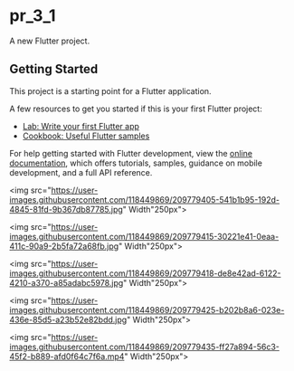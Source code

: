 # pr_3_1

A new Flutter project.

## Getting Started

This project is a starting point for a Flutter application.

A few resources to get you started if this is your first Flutter project:

- [Lab: Write your first Flutter app](https://docs.flutter.dev/get-started/codelab)
- [Cookbook: Useful Flutter samples](https://docs.flutter.dev/cookbook)

For help getting started with Flutter development, view the
[online documentation](https://docs.flutter.dev/), which offers tutorials,
samples, guidance on mobile development, and a full API reference.

<img src="https://user-images.githubusercontent.com/118449869/209779405-541b1b95-192d-4845-81fd-9b367db87785.jpg" Width"250px">

<img src="https://user-images.githubusercontent.com/118449869/209779415-30221e41-0eaa-411c-90a9-2b5fa72a68fb.jpg" Width"250px">

<img src="https://user-images.githubusercontent.com/118449869/209779418-de8e42ad-6122-4210-a370-a85adabc5978.jpg" Width"250px">

<img src="https://user-images.githubusercontent.com/118449869/209779425-b202b8a6-023e-436e-85d5-a23b52e82bdd.jpg" Width"250px">

<img src="https://user-images.githubusercontent.com/118449869/209779435-ff27a894-56c3-45f2-b889-afd0f64c7f6a.mp4" Width"250px">
